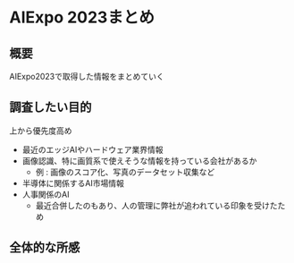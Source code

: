 # AIExpo 2023まとめ

## 概要

AIExpo2023で取得した情報をまとめていく

## 調査したい目的

上から優先度高め

- 最近のエッジAIやハードウェア業界情報 
- 画像認識、特に画質系で使えそうな情報を持っている会社があるか
  - 例 : 画像のスコア化、写真のデータセット収集など
- 半導体に関係するAI市場情報
- 人事関係のAI
  - 最近合併したのもあり、人の管理に弊社が追われている印象を受けたため

## 全体的な所感